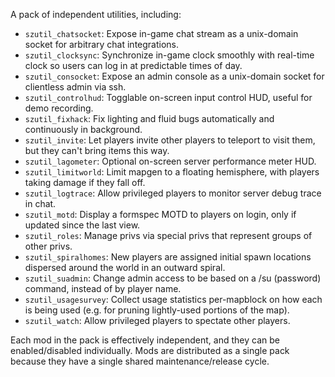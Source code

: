 A pack of independent utilities, including:

- `szutil_chatsocket`: Expose in-game chat stream as a unix-domain socket for arbitrary chat integrations.
- `szutil_clocksync`: Synchronize in-game clock smoothly with real-time clock so users can log in at predictable times of day.
- `szutil_consocket`: Expose an admin console as a unix-domain socket for clientless admin via ssh.
- `szutil_controlhud`: Togglable on-screen input control HUD, useful for demo recording.
- `szutil_fixhack`: Fix lighting and fluid bugs automatically and continuously in background.
- `szutil_invite`: Let players invite other players to teleport to visit them, but they can't bring items this way.
- `szutil_lagometer`: Optional on-screen server performance meter HUD.
- `szutil_limitworld`: Limit mapgen to a floating hemisphere, with players taking damage if they fall off.
- `szutil_logtrace`: Allow privileged players to monitor server debug trace in chat.
- `szutil_motd`: Display a formspec MOTD to players on login, only if updated since the last view.
- `szutil_roles`: Manage privs via special privs that represent groups of other privs.
- `szutil_spiralhomes`: New players are assigned initial spawn locations dispersed around the world in an outward spiral.
- `szutil_suadmin`: Change admin access to be based on a /su (password) command, instead of by player name.
- `szutil_usagesurvey`: Collect usage statistics per-mapblock on how each is being used (e.g. for pruning lightly-used portions of the map).
- `szutil_watch`: Allow privileged players to spectate other players.

Each mod in the pack is effectively independent, and they can be enabled/disabled individually.  Mods are distributed as a single pack because they have a single shared maintenance/release cycle.